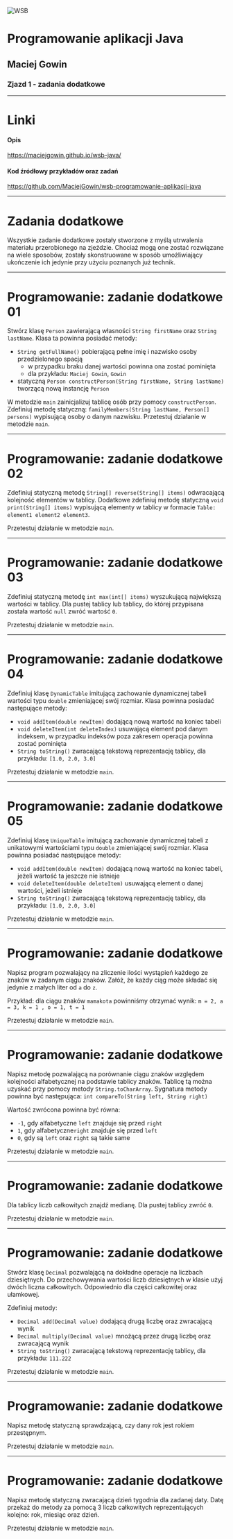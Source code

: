 ![WSB](https://maciejgowin.github.io/assets/img/wsb-merito-logo.png)

# Programowanie aplikacji Java

## Maciej Gowin

### Zjazd 1 - zadania dodatkowe

---

# Linki

#### Opis
https://maciejgowin.github.io/wsb-java/

#### Kod źródłowy przykładów oraz zadań
https://github.com/MaciejGowin/wsb-programowanie-aplikacji-java

---
# Zadania dodatkowe

Wszystkie zadanie dodatkowe zostały stworzone z myślą utrwalenia materiału przerobionego na zjeździe. Chociaż mogą one zostać rozwiązane na wiele sposobów, zostały skonstruowane w sposób umożliwiający ukończenie ich jedynie przy użyciu poznanych już technik.

---
# **Programowanie: zadanie dodatkowe 01**

Stwórz klasę `Person` zawierającą własności `String firstName` oraz `String lastName`. Klasa ta powinna posiadać metody:
- `String getFullName()` pobierającą pełne imię i nazwisko osoby przedzielonego spacją
  - w przypadku braku danej wartości powinna ona zostać pominięta
  - dla przykładu: `Maciej Gowin`, `Gowin`
- statyczną `Person constructPerson(String firstName, String lastName)` tworzącą nową instancję `Person`

W metodzie `main` zainicjalizuj tablicę osób przy pomocy `constructPerson`. Zdefiniuj metodę statyczną: `familyMembers(String lastName, Person[] persons)` wypisującą osoby o danym nazwisku. Przetestuj działanie w metodzie `main`.

---
# **Programowanie: zadanie dodatkowe 02**

Zdefiniuj statyczną metodę `String[] reverse(String[] items)` odwracającą kolejność elementów w tablicy. Dodatkowe zdefiniuj metodę statyczną `void print(String[] items)` wypisującą elementy w tablicy w formacie `Table: element1 element2 element3`.

Przetestuj działanie w metodzie `main`.

---
# **Programowanie: zadanie dodatkowe 03**

Zdefiniuj statyczną metodę `int max(int[] items)` wyszukującą największą wartości w tablicy. Dla pustej tablicy lub tablicy, do której przypisana została wartość `null` zwróć wartość `0`.

Przetestuj działanie w metodzie `main`.

---
# **Programowanie: zadanie dodatkowe 04**

Zdefiniuj klasę `DynamicTable` imitującą zachowanie dynamicznej tabeli wartości typu `double` zmieniającej swój rozmiar. Klasa powinna posiadać następujące metody:
- `void addItem(double newItem)` dodającą nową wartość na koniec tabeli
- `void deleteItem(int deleteIndex)` usuwającą element pod danym indeksem, w przypadku indeksów poza zakresem operacja powinna zostać pominięta
- `String toString()` zwracającą tekstową reprezentację tablicy, dla przykładu: `[1.0, 2.0, 3.0]`

Przetestuj działanie w metodzie `main`.

---
# **Programowanie: zadanie dodatkowe 05**

Zdefiniuj klasę `UniqueTable` imitującą zachowanie dynamicznej tabeli z unikatowymi wartościami typu `double` zmieniającej swój rozmiar. Klasa powinna posiadać następujące metody:
- `void addItem(double newItem)` dodającą nową wartość na koniec tabeli, jeżeli wartość ta jeszcze nie istnieje
- `void deleteItem(double deleteItem)` usuwającą element o danej wartości, jeżeli istnieje
- `String toString()` zwracającą tekstową reprezentację tablicy, dla przykładu: `[1.0, 2.0, 3.0]`

Przetestuj działanie w metodzie `main`.

---
# **Programowanie: zadanie dodatkowe**

Napisz program pozwalający na zliczenie ilości wystąpień każdego ze znaków w zadanym ciągu znaków. Załóż, że każdy ciąg może składać się jedynie z małych liter od `a` do `z`.

Przykład: dla ciągu znaków `mamakota` powinniśmy otrzymać wynik:
`m = 2, a = 3, k = 1 , o = 1, t = 1`

Przetestuj działanie w metodzie `main`.

---
# **Programowanie: zadanie dodatkowe**

Napisz metodę pozwalającą na porównanie ciągu znaków względem kolejności alfabetycznej na podstawie tablicy znaków. Tablicę tą można uzyskać przy pomocy metody `String.toCharArray`.
Sygnatura metody powinna być następująca:
`int compareTo(String left, String right)`

Wartość zwrócona powinna być równa:
- `-1`, gdy alfabetyczne `left` znajduje się przed `right`
- `1`, gdy alfabetyczne`right` znajduje się przed `left`
- `0`, gdy są `left` oraz `right` są takie same

Przetestuj działanie w metodzie `main`.

---
# **Programowanie: zadanie dodatkowe**

Dla tablicy liczb całkowitych znajdź medianę. Dla pustej tablicy zwróć `0`.

Przetestuj działanie w metodzie `main`.

---
# **Programowanie: zadanie dodatkowe**

Stwórz klasę `Decimal` pozwalającą na dokładne operacje na liczbach dziesiętnych. Do przechowywania wartości liczb dziesiętnych w klasie użyj dwóch liczna całkowitych. Odpowiednio dla części całkowitej oraz ułamkowej.

Zdefiniuj metody:
- `Decimal add(Decimal value)` dodającą drugą liczbę oraz zwracającą wynik
- `Decimal multiply(Decimal value)` mnożącą przez drugą liczbę oraz zwracającą wynik
- `String toString()` zwracającą tekstową reprezentację tablicy, dla przykładu: `111.222`

Przetestuj działanie w metodzie `main`.

---
# **Programowanie: zadanie dodatkowe**

Napisz metodę statyczną sprawdzającą, czy dany rok jest rokiem przestępnym.

Przetestuj działanie w metodzie `main`.

---
# **Programowanie: zadanie dodatkowe**

Napisz metodę statyczną zwracającą dzień tygodnia dla zadanej daty. Datę przekaż do metody za pomocą 3 liczb całkowitych reprezentujących kolejno: rok, miesiąc oraz dzień.

Przetestuj działanie w metodzie `main`.
